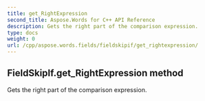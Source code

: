 ```yaml
---
title: get_RightExpression
second_title: Aspose.Words for C++ API Reference
description: Gets the right part of the comparison expression. 
type: docs
weight: 0
url: /cpp/aspose.words.fields/fieldskipif/get_rightexpression/
---
```

## FieldSkipIf.get_RightExpression method


Gets the right part of the comparison expression. 


